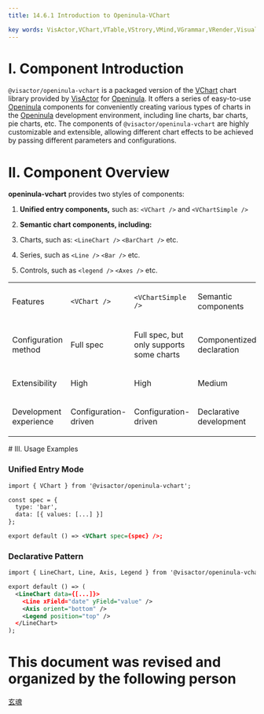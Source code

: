 ```yaml
---
title: 14.6.1 Introduction to Openinula-VChart    

key words: VisActor,VChart,VTable,VStrory,VMind,VGrammar,VRender,Visualization,Chart,Data,Table,Graph,Gis,LLM
---
```

# I. Component Introduction

`@visactor/openinula-vchart` is a packaged version of the [VChart](https://visactor.io/vchart) chart library provided by [VisActor](https://visactor.io/) for [Openinula](https://openinula.net/). It offers a series of easy-to-use [Openinula](https://openinula.net/) components for conveniently creating various types of charts in the [Openinula](https://openinula.net/) development environment, including line charts, bar charts, pie charts, etc. The components of `@visactor/openinula-vchart` are highly customizable and extensible, allowing different chart effects to be achieved by passing different parameters and configurations.    

# II. **Component Overview**

**openinula-vchart** provides two styles of components:    

1. **Unified entry components,** such as: `<VChart />` and `<VChartSimple />`    

1. **Semantic chart components, including:**    

1. Charts, such as: `<LineChart />` `<BarChart />` etc.    

1. Series, such as `<Line />` `<Bar />` etc.    

1. Controls, such as `<legend />` `<Axes />` etc.    

<table><colgroup><col style="width: 200px"><col style="width: 153px"><col style="width: 200px"><col style="width: 200px"></colgroup><tbody><tr><td rowspan="1" colspan="1">

Features    
</td><td rowspan="1" colspan="1">

`<VChart />`     
</td><td rowspan="1" colspan="1">

`<VChartSimple />`    
</td><td rowspan="1" colspan="1">

Semantic components    
</td></tr><tr><td rowspan="1" colspan="1">

Configuration method    
</td><td rowspan="1" colspan="1">

Full spec    
</td><td rowspan="1" colspan="1">

Full spec, but only supports some charts    
</td><td rowspan="1" colspan="1">

Componentized declaration    
</td></tr><tr><td rowspan="1" colspan="1">

Extensibility    
</td><td rowspan="1" colspan="1">

High    
</td><td rowspan="1" colspan="1">

High    
</td><td rowspan="1" colspan="1">

Medium    
</td></tr><tr><td rowspan="1" colspan="1">

Development experience    
</td><td rowspan="1" colspan="1">

Configuration-driven    
</td><td rowspan="1" colspan="1">

Configuration-driven    
</td><td rowspan="1" colspan="1">

Declarative development    
</td></tr></tbody></table>
# III. Usage Examples

### Unified Entry Mode


```xml
import { VChart } from '@visactor/openinula-vchart';

const spec = {
  type: 'bar',
  data: [{ values: [...] }]
};

export default () => <VChart spec={spec} />;    

```
### Declarative Pattern


```xml
import { LineChart, Line, Axis, Legend } from '@visactor/openinula-vchart';

export default () => (
  <LineChart data={[...]}>
    <Line xField="date" yField="value" />
    <Axis orient="bottom" />
    <Legend position="top" />
  </LineChart>
);    

```




 # This document was revised and organized by the following person 
 [玄魂](https://github.com/xuanhun)